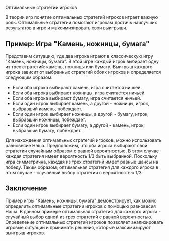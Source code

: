 Оптимальные стратегии игроков

В теории игр понятие оптимальных стратегий игроков играет важную роль. Оптимальные стратегии помогают игрокам достичь наилучших результатов в игре и максимизировать свои выигрыши.

## Пример: Игра "Камень, ножницы, бумага"

Представим ситуацию, где два игрока играют в классическую игру "Камень, ножницы, бумага". В этой игре каждый игрок выбирает одну из трех стратегий: камень, ножницы или бумагу. Выигрыш каждого игрока зависит от выбранных стратегий обоих игроков и определяется следующим образом:

- Если оба игрока выбирают камень, игра считается ничьей.
- Если оба игрока выбирают ножницы, игра считается ничьей.
- Если оба игрока выбирают бумагу, игра считается ничьей.
- Если один игрок выбирает камень, а другой - ножницы, игрок, выбравший камень, побеждает.
- Если один игрок выбирает ножницы, а другой - бумагу, игрок, выбравший ножницы, побеждает.
- Если один игрок выбирает бумагу, а другой - камень, игрок, выбравший бумагу, побеждает.

Для нахождения оптимальных стратегий игроков, можно использовать равновесие Нэша. Предположим, что оба игрока выбирают свои стратегии случайным образом с равной вероятностью. В этом случае каждая стратегия имеет вероятность 1/3 быть выбранной. Поскольку игра симметрична, каждая из трех стратегий имеет равные шансы на победу. Таким образом, оптимальная стратегия для каждого игрока в этом случае - случайный выбор стратегии с вероятностью 1/3.

## Заключение

Пример игры "Камень, ножницы, бумага" демонстрирует, как можно определить оптимальные стратегии игроков с помощью равновесия Нэша. В данном примере оптимальная стратегия для каждого игрока - случайный выбор одной из трех стратегий с равной вероятностью. Определение оптимальных стратегий игроков позволяет анализировать игровые ситуации и принимать решения, которые максимизируют выигрыш игроков.
